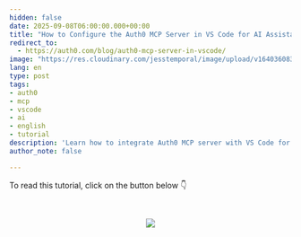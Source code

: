 ```yaml
---
hidden: false
date: 2025-09-08T06:00:00.000+00:00
title: "How to Configure the Auth0 MCP Server in VS Code for AI Assistant Integration"
redirect_to:
  - https://auth0.com/blog/auth0-mcp-server-in-vscode/
image: "https://res.cloudinary.com/jesstemporal/image/upload/v1640360836/covers/tutorial_gfgm5n.png"
lang: en
type: post
tags:
- auth0
- mcp
- vscode
- ai
- english
- tutorial
description: 'Learn how to integrate Auth0 MCP server with VS Code for enhanced AI-powered development workflows'
author_note: false

---
```


To read this tutorial, click on the button below 👇

<br> <center> <a href="https://auth0.com/blog/auth0-mcp-server-in-vscode/"> <img src="/images/keep_reading.png"/> </a> </center>
